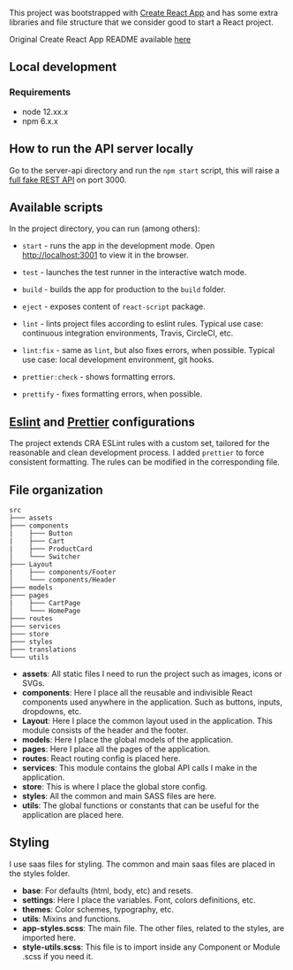 This project was bootstrapped with [Create React App](https://github.com/facebook/create-react-app) and has some extra libraries and file structure that we consider good to start a React project.

Original Create React App README available [here](./README_CRA.md)

## Local development

### Requirements

-   node 12.xx.x
-   npm 6.x.x

## How to run the API server locally

Go to the server-api directory and run the `npm start` script, this will raise a [full fake REST API](https://www.npmjs.com/package/json-server) on port 3000.

## Available scripts

In the project directory, you can run (among others):

-   `start` - runs the app in the development mode. Open [http://localhost:3001](http://localhost:3001) to view it in the browser.

-   `test` - launches the test runner in the interactive watch mode.

-   `build` - builds the app for production to the `build` folder.

-   `eject` - exposes content of `react-script` package.

-   `lint` - lints project files according to eslint rules. Typical use case: continuous integration environments, Travis, CircleCI, etc.

-   `lint:fix` - same as `lint`, but also fixes errors, when possible. Typical use case: local development environment, git hooks.

-   `prettier:check` - shows formatting errors.

-   `prettify` - fixes formatting errors, when possible.


## [Eslint](https://eslint.org/docs/user-guide/configuring) and [Prettier](https://prettier.io/docs/en/configuration.html) configurations

The project extends CRA ESLint rules with a custom set, tailored for the reasonable and clean development process. I added `prettier` to force consistent formatting. The rules can be modified in the corresponding file.

## File organization

```
src
├─── assets
├─── components
|    ├─── Button
|    ├─── Cart
|    ├─── ProductCard
│    └─── Switcher
├─── Layout
|    ├─── components/Footer
│    └─── components/Header
├─── models
├─── pages
|    ├─── CartPage
│    └─── HomePage
├─── routes
├─── services
├─── store
├─── styles
├─── translations
└─── utils
```

-   **assets**: All static files I need to run the project such as images, icons or SVGs.
-   **components**: Here I place all the reusable and indivisible React components used anywhere in the application. Such as buttons, inputs, dropdowns, etc.
-   **Layout**: Here I place the common layout used in the application. This module consists of the header and the footer.
-   **models**: Here I place the global models of the application.
-   **pages**: Here I place all the pages of the application.
-   **routes**: React routing config is placed here.
-   **services**: This module contains the global API calls I make in the application.
-   **store**: This is where I place the global store config.
-   **styles**: All the common and main SASS files are here.
-   **utils**: The global functions or constants that can be useful for the application are placed here.

## Styling

I use saas files for styling. The common and main saas files are placed in the styles folder.

-   **base**: For defaults (html, body, etc) and resets.
-   **settings**: Here I place the variables. Font, colors definitions, etc.
-   **themes**: Color schemes, typography, etc.
-   **utils**: Mixins and functions.
-   **app-styles.scss**: The main file. The other files, related to the styles, are imported here.
-   **style-utils.scss**: This file is to import inside any Component or Module .scss if you need it.



